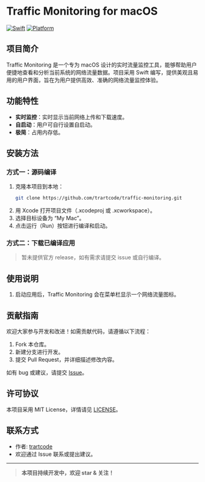 # Traffic Monitoring for macOS

[![Swift](https://img.shields.io/badge/language-Swift-orange.svg)](https://swift.org/)
[![Platform](https://img.shields.io/badge/platform-macOS-blue.svg)](https://www.apple.com/macos/)

## 项目简介

Traffic Monitoring 是一个专为 macOS 设计的实时流量监控工具，能够帮助用户便捷地查看和分析当前系统的网络流量数据。项目采用 Swift 编写，提供美观且易用的用户界面，旨在为用户提供高效、准确的网络流量监控体验。

## 功能特性

- **实时监控**：实时显示当前网络上传和下载速度。
- **自启动**：用户可自行设置自启动。
- **极简**：占用内存低。

## 安装方法

### 方式一：源码编译

1. 克隆本项目到本地：
   ```bash
   git clone https://github.com/trartcode/traffic-monitoring.git
   ```
2. 用 Xcode 打开项目文件（.xcodeproj 或 .xcworkspace）。
3. 选择目标设备为 “My Mac”。
4. 点击运行（Run）按钮进行编译和启动。

### 方式二：下载已编译应用

> 暂未提供官方 release，如有需求请提交 issue 或自行编译。

## 使用说明

1. 启动应用后，Traffic Monitoring 会在菜单栏显示一个网络流量图标。

## 贡献指南

欢迎大家参与开发和改进！如需贡献代码，请遵循以下流程：

1. Fork 本仓库。
2. 新建分支进行开发。
3. 提交 Pull Request，并详细描述修改内容。

如有 bug 或建议，请提交 [Issue](https://github.com/trartcode/traffic-monitoring/issues)。

## 许可协议

本项目采用 MIT License，详情请见 [LICENSE](LICENSE)。

## 联系方式

- 作者: [trartcode](https://github.com/trartcode)
- 欢迎通过 Issue 联系或提出建议。

---

> **本项目持续开发中，欢迎 star & 关注！**
